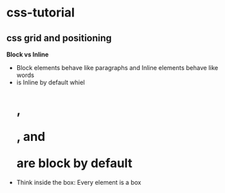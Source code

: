 # css-tutorial
## css grid and positioning 

**Block vs Inline**
- Block elements behave like paragraphs and Inline elements behave like words
- <span> is Inline by default whiel <h1>, <p>, and <div> are block by default
- Think inside the box: Every element is a box